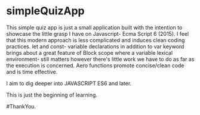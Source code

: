 # simpleQuizApp

This simple quiz app is just a small application built with the intention to showcase the little grasp I have on Javascript-
Ecma Script 6 (2015). I feel that this modern approach is less complicated and induces clean coding practices. let and const-
variable declarations in addition to var keyword brings about a great feature of Block scope where a variable lexical environment-
still matters however there's little work we have to do as far as the execution is concerned. Aero functions promote concise/clean code
and is time effective.

I aim to dig deeper into JAVASCRIPT ES6 and later.

This is just the beginning of learning.

#ThankYou.
